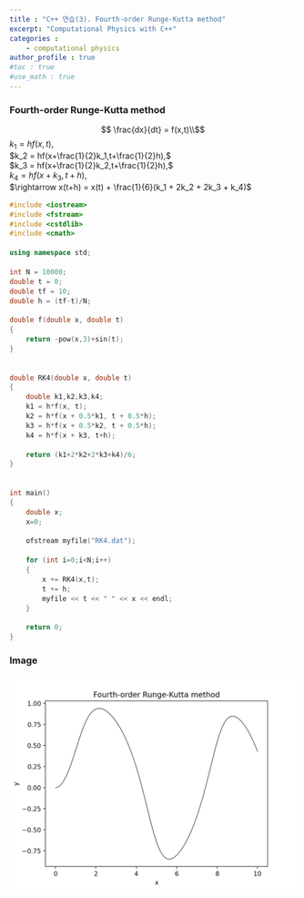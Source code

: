 ```yaml
---
title : "C++ 연습(3). Fourth-order Runge-Kutta method"
excerpt: "Computational Physics with C++"
categories :
    - computational physics
author_profile : true
#toc : true
#use_math : true
---
```


### Fourth-order Runge-Kutta method

$$ \frac{dx}{dt} = f(x,t)\\$$
$k_1 = hf(x,t),$  
$k_2 = hf(x+\frac{1}{2}k_1,t+\frac{1}{2}h),$  
$k_3 = hf(x+\frac{1}{2}k_2,t+\frac{1}{2}h),$  
$k_4 = hf(x+k_3,t+h),$  
$\rightarrow x(t+h) = x(t) + \frac{1}{6}(k_1 + 2k_2 + 2k_3 + k_4)$


```cpp
#include <iostream>
#include <fstream>
#include <cstdlib>
#include <cmath>

using namespace std;

int N = 10000;
double t = 0;
double tf = 10;
double h = (tf-t)/N;

double f(double x, double t)
{
	return -pow(x,3)+sin(t);
}


double RK4(double x, double t)
{
	double k1,k2,k3,k4;
	k1 = h*f(x, t);
	k2 = h*f(x + 0.5*k1, t + 0.5*h);
	k3 = h*f(x + 0.5*k2, t + 0.5*h);
	k4 = h*f(x + k3, t+h);

	return (k1+2*k2+2*k3+k4)/6;
}


int main()
{
	double x;
	x=0;

	ofstream myfile("RK4.dat");

	for (int i=0;i<N;i++)
	{
		x += RK4(x,t);
		t += h;
		myfile << t << " " << x << endl;
	}

	return 0;
}
```

### Image

![ex_screenshot](/assets/images/CPP/RK4.png)
